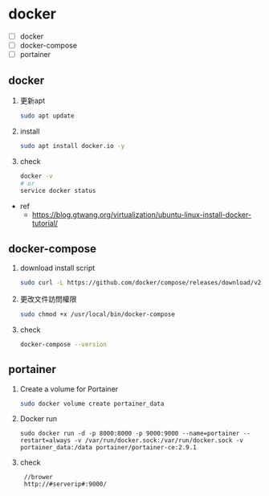 # docker

- [ ] docker
- [ ] docker-compose
- [ ] portainer

## docker
1. 更新apt
    ``` sh
    sudo apt update
    ```
2. install
    ``` sh
    sudo apt install docker.io -y
    ```
3. check
    ``` sh
    docker -v
    # or
    service docker status
    ```
- ref
  - https://blog.gtwang.org/virtualization/ubuntu-linux-install-docker-tutorial/
## docker-compose
1. download install script
    ``` sh
    sudo curl -L https://github.com/docker/compose/releases/download/v2.29.0/docker-compose-linux-x86_64 -o /usr/local/bin/docker-compose
    ```
2. 更改文件訪問權限
    ``` sh
    sudo chmod +x /usr/local/bin/docker-compose
    ```
3. check
    ``` sh
    docker-compose --version
    ```

## portainer
1. Create a volume for Portainer 
    ``` sh
    sudo docker volume create portainer_data
    ```
2. Docker run
    ```
    sudo docker run -d -p 8000:8000 -p 9000:9000 --name=portainer --restart=always -v /var/run/docker.sock:/var/run/docker.sock -v portainer_data:/data portainer/portainer-ce:2.9.1
    ```
3. check
   ```
    //brower
    http://#serverip#:9000/
   ```
